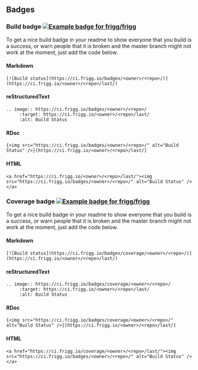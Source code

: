 ## Badges

### Build badge [![Example badge for frigg/frigg](https://ci.frigg.io/badges/frigg/frigg/)](https://ci.frigg.io/frigg/frigg/last/)

To get a nice build badge in your readme to show everyone that you build is a success, or warn people that it is broken and the master branch might not work at the moment, just add the code below.

#### Markdown
```
[![Build status](https://ci.frigg.io/badges/<owner>/<repo>/)](https://ci.frigg.io/<owner>/<repo>/last/)
```

#### reStructuredText
```
.. image:: https://ci.frigg.io/badges/<owner>/<repo>/
     :target: https://ci.frigg.io/<owner>/<repo>/last/
     :alt: Build Status
```

#### RDoc
```
{<img src="https://ci.frigg.io/badges/<owner>/<repo>/" alt="Build Status" />}[https://ci.frigg.io/<owner>/<repo>/last/]
```

#### HTML
```
<a href="https://ci.frigg.io/<owner>/<repo>/last/"><img src="https://ci.frigg.io/badges/<owner>/<repo>/" alt="Build Status" /></a>
```

### Coverage badge [![Example badge for frigg/frigg](https://ci.frigg.io/badges/coverage/frigg/frigg/)](https://ci.frigg.io/frigg/frigg/last/)

To get a nice build badge in your readme to show everyone that you build is a success, or warn people that it is broken and the master branch might not work at the moment, just add the code below.

#### Markdown
```
[![Build status](https://ci.frigg.io/badges/coverage/<owner>/<repo>/)](https://ci.frigg.io/<owner>/<repo>/last/)
```

#### reStructuredText
```
.. image:: https://ci.frigg.io/badges/coverage/<owner>/<repo>/
     :target: https://ci.frigg.io/<owner>/<repo>/last/
     :alt: Build Status
```

#### RDoc
```
{<img src="https://ci.frigg.io/badges/coverage/<owner>/<repo>/" alt="Build Status" />}[https://ci.frigg.io/<owner>/<repo>/last/]
```

#### HTML
```
<a href="https://ci.frigg.io/coverage/<owner>/<repo>/last/"><img src="https://ci.frigg.io/badges/<owner>/<repo>/" alt="Build Status" /></a>
```
